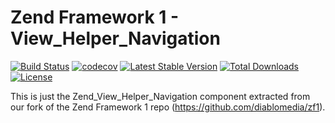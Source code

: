 Zend Framework 1 - View_Helper_Navigation
============================
[![Build Status](https://travis-ci.org/diablomedia/zf1-view-helper-navigation.svg?branch=master)](https://travis-ci.org/diablomedia/zf1-view-helper-navigation)
[![codecov](https://codecov.io/gh/diablomedia/zf1-view-helper-navigation/branch/master/graph/badge.svg)](https://codecov.io/gh/diablomedia/zf1-view-helper-navigation)
[![Latest Stable Version](https://poser.pugx.org/diablomedia/zendframework1-view-helper-navigation/v/stable)](https://packagist.org/packages/diablomedia/zendframework1-view-helper-navigation)
[![Total Downloads](https://poser.pugx.org/diablomedia/zendframework1-view-helper-navigation/downloads)](https://packagist.org/packages/diablomedia/zendframework1-view-helper-navigation)
[![License](https://poser.pugx.org/diablomedia/zendframework1-view-helper-navigation/license)](https://packagist.org/packages/diablomedia/zendframework1-view-helper-navigation)

This is just the Zend_View_Helper_Navigation component extracted from our fork of the Zend Framework 1 repo (https://github.com/diablomedia/zf1).
